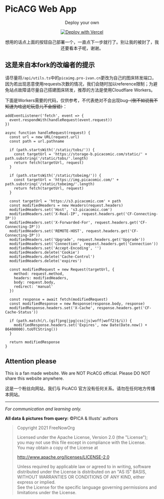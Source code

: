 # PicACG Web App

<div align="center">

Deploy your own

[![Deploy with Vercel](https://vercel.com/button)](https://vercel.com/new/clone?repository-url=https%3A%2F%2Fgithub.com%2FFreeNowOrg%2FPicaComicNow&demo-title=PicACG%20Web%20App&demo-url=https%3A%2F%2Fpica-comic.vercel.app)

想用的话点上面的按钮自己部署一个，一直点下一步就行了。别让我的被封了，我还要看本子呢，谢谢。

</div>

## 这是来自本fork的改编者的提示
请尽量将`/api/utils.ts`中的`picaimg.pro-ivan.cn`更改为自己的图床转发端口，因为若出现恶意使用requests次数的情况，我们会随时加以reference限制；为避免站点故障请尽量自己搭建图床转发，推荐的方法是使用Cloudflare Workers。

下面是Workers需要的代码，仅供参考，不代表绝对不会出现bug<del>（倒不如说我不知道为啥这坨玩意儿不会报错）</del>：
```
addEventListener('fetch', event => {
  event.respondWith(handleRequest(event.request))
})

async function handleRequest(request) {
  const url = new URL(request.url)
  const path = url.pathname

  if (path.startsWith('/static/tobs/')) {
    const targetUrl = 'https://storage-b.picacomic.com/static/' + path.substring('/static/tobs/'.length)
    return fetch(targetUrl, request)
  }

  if (path.startsWith('/static/tobeimg/')) {
    const targetUrl = 'https://img.picacomic.com/' + path.substring('/static/tobeimg/'.length)
    return fetch(targetUrl, request)
  }

  const targetUrl = 'https://s3.picacomic.com' + path
  const modifiedHeaders = new Headers(request.headers)
  modifiedHeaders.set('Host', 's3.picacomic.com')
  modifiedHeaders.set('X-Real-IP', request.headers.get('CF-Connecting-IP'))
  modifiedHeaders.set('X-Forwarded-For', request.headers.get('CF-Connecting-IP'))
  modifiedHeaders.set('REMOTE-HOST', request.headers.get('CF-Connecting-IP'))
  modifiedHeaders.set('Upgrade', request.headers.get('Upgrade'))
  modifiedHeaders.set('Connection', request.headers.get('Connection'))
  modifiedHeaders.set('Accept-Encoding', '')
  modifiedHeaders.delete('Cookie')
  modifiedHeaders.delete('Cache-Control')
  modifiedHeaders.delete('expires')

  const modifiedRequest = new Request(targetUrl, {
    method: request.method,
    headers: modifiedHeaders,
    body: request.body,
    redirect: 'manual'
  })

  const response = await fetch(modifiedRequest)
  const modifiedResponse = new Response(response.body, response)
  modifiedResponse.headers.set('X-Cache', response.headers.get('CF-Cache-Status'))

  if (path.match(/\.(gif|png|jpg|css|js|woff|woff2)$/i)) {
    modifiedResponse.headers.set('Expires', new Date(Date.now() + 86400000).toUTCString())
  }

  return modifiedResponse
}
```

## Attention please

This is a fan made website. We are NOT PicACG official. Please DO NOT share this website anywhere.

这是一个粉丝向网站，我们与 PicACG 官方没有任何关系。请勿在任何地方传播本网站。

---

_For communication and learning only._

**All data & pictures from query:** &copy;PICA & Illusts' authors

> Copyright 2021 FreeNowOrg
>
> Licensed under the Apache License, Version 2.0 (the "License");<br>
> you may not use this file except in compliance with the License.<br>
> You may obtain a copy of the License at
>
> http://www.apache.org/licenses/LICENSE-2.0
>
> Unless required by applicable law or agreed to in writing, software<br>
> distributed under the License is distributed on an "AS IS" BASIS,<br>
> WITHOUT WARRANTIES OR CONDITIONS OF ANY KIND, either express or implied.<br>
> See the License for the specific language governing permissions and<br>
> limitations under the License.

